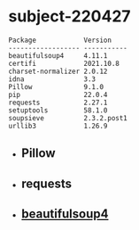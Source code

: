 # subject-220427

```
Package            Version
------------------ -----------
beautifulsoup4     4.11.1     
certifi            2021.10.8  
charset-normalizer 2.0.12     
idna               3.3        
Pillow             9.1.0      
pip                22.0.4     
requests           2.27.1     
setuptools         58.1.0     
soupsieve          2.3.2.post1
urllib3            1.26.9     
```

- ## Pillow
- ## requests
- ## [beautifulsoup4](http://kondou.com/BS4/)
